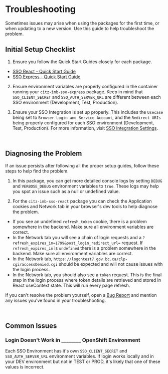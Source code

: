 # Troubleshooting

Sometimes issues may arise when using the packages for the first time, or when updating to a new version. Use this guide to help troubleshoot the problem.

## Initial Setup Checklist

1. Ensure you follow the Quick Start Guides closely for each package.

  - [SSO React - Quick Start Guide](https://dev.developer.gov.bc.ca/docs/default/component/citz-imb-sso-react-npm-package/getting-started/quick-start-guide/)
  - [SSO Express - Quick Start Guide](../getting-started/quick-start-guide.md)

2. Ensure environment variables are properly configured in the container running your `citz-imb-sso-express` package. Keep in mind that `SSO_CLIENT_SECRET` and `SSO_AUTH_SERVER_URL` are different between each SSO environment (Development, Test, Production).

3. Ensure your SSO Integration is set up properly. This includes the `Usecase` being set to `Browser Login and Service Account`, and the `Redirect URIs` being properly configured for each SSO environment (Development, Test, Production). For more information, visit [SSO Integration Settings](../getting-started/sso-integration-settings.md).

<br />

## Diagnosing the Problem

If an issue persists after following all the proper setup guides, follow these steps to help find the problem.

1. In this package, you can get more detailed console logs by setting `DEBUG` and `VERBOSE_DEBUG` environment variables to `true`. These logs may help you spot an issue such as a null or undefined value.

2. For the `citz-imb-sso-react` package you can check the Application cookies and Network tab in your browser's dev tools to help diagnose the problem.

  - If you see an undefined `refresh_token` cookie, there is a problem somewhere in the backend. Make sure all environment variables are correct.
  - In the Network tab you will see a chain of login requests and a `?refresh_expires_in=1799&post_login_redirect_url=` request. If `refresh_expires_in` is `undefined` there is a problem somewhere in the backend. Make sure all environment variables are correct.
  - In the Network tab, `https://logontest7.gov.bc.ca/clp-cgi/accessDenied.cgi` should be expected and will not cause issues with the login process.
  - In the Network tab, you should also see a `token` request. This is the final step in the login process where token details are retrieved and stored in React useContext state. This will run every page refresh.

If you can't resolve the problem yourself, open a [Bug Report](https://github.com/bcgov/citz-imb-sso-express/issues/new?assignees=&labels=bug&projects=&template=bug_report.md&title=Bug%3A+) and mention any issues you've found in your troubleshooting.

<br />

## Common Issues

### Login Doesn't Work in ________ OpenShift Environment

Each SSO Environment has it's own `SSO_CLIENT_SECRET` and `SSO_AUTH_SERVER_URL` environment variables. If login works locally and in your DEV environment but not in TEST or PROD, it's likely that one of these values is incorrect.
